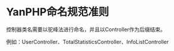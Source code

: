 # YanPHP命名规范准则

控制器类名需要以驼峰法进行命名，并且以Controller作为后缀结束。

例如：UserController、TotalStatisticsController、InfoListController
